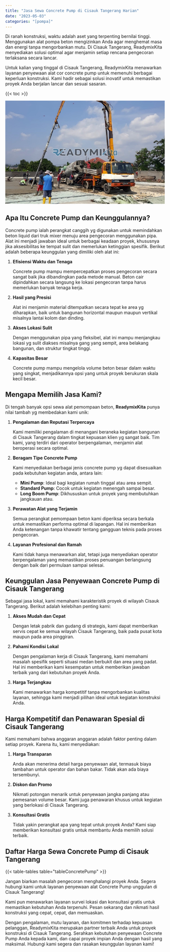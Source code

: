```yaml
---
title: "Jasa Sewa Concrete Pump di Cisauk Tangerang Harian"
date: "2023-05-03"
categories: "[pompa]"
---
```


Di ranah konstruksi, waktu adalah aset yang terpenting bernilai tinggi. Menggunakan alat pompa beton mengizinkan Anda agar menghemat masa dan energi tanpa mengorbankan mutu. Di Cisauk Tangerang, ReadymixKita menyediakan solusi optimal agar menjamin setiap rencana pengecoran terlaksana secara lancar.

Untuk kalian yang tinggal di Cisauk Tangerang, ReadymixKita menawarkan layanan penyewaan alat cor concrete pump untuk memenuhi berbagai keperluan konstruksi. Kami hadir sebagai solusi inovatif untuk memastikan proyek Anda berjalan lancar dan sesuai sasaran.

{{< toc >}}

![Jasa Sewa Concrete Pump di Cisauk Tangerang Harian](/images/pompa/sewa-pompa-10.jpg)

## Apa Itu Concrete Pump dan Keunggulannya?

Concrete pump ialah perangkat canggih yg digunakan untuk memindahkan beton liquid dari truk mixer menuju area pengecoran menggunakan pipa. Alat ini menjadi jawaban ideal untuk berbagai keadaan proyek, khususnya jika aksesibilitas ke tempat sulit dan memerlukan ketinggian spesifik. Berikut adalah beberapa keunggulan yang dimiliki oleh alat ini:

1. **Efisiensi Waktu dan Tenaga**

   Concrete pump mampu mempercepatkan proses pengecoran secara sangat baik jika dibandingkan pada metode manual. Beton cair dipindahkan secara langsung ke lokasi pengecoran tanpa harus memerlukan banyak tenaga kerja.

2. **Hasil yang Presisi**

   Alat ini menjamin material ditempatkan secara tepat ke area yg diharapkan, baik untuk bangunan horizontal maupun maupun vertikal misalnya lantai kolom dan dinding.

3. **Akses Lokasi Sulit**

   Dengan menggunakan pipa yang fleksibel, alat ini mampu menjangkau lokasi yg sulit diakses misalnya gang yang sempit, area belakang bangunan, dan struktur tingkat tinggi.

4. **Kapasitas Besar**

   Concrete pump mampu mengelola volume beton besar dalam waktu yang singkat, menjadikannya opsi yang untuk proyek berukuran skala kecil besar.

## Mengapa Memilih Jasa Kami?

Di tengah banyak opsi sewa alat pemompaan beton, **ReadymixKita** punya nilai tambah yg membedakan kami unik:

1. **Pengalaman dan Reputasi Terpercaya**

   Kami memiliki pengalaman di menangani beraneka kegiatan bangunan di Cisauk Tangerang dalam tingkat kepuasan klien yg sangat baik. Tim kami, yang terdiri dari operator berpengalaman, menjamin alat beroperasi secara optimal.

2. **Beragam Tipe Concrete Pump**

   Kami menyediakan berbagai jenis concrete pump yg dapat disesuaikan pada kebutuhan kegiatan anda, antara lain:
   - **Mini Pump**: Ideal bagi kegiatan rumah tinggal atau area sempit.
   - **Standard Pump**: Cocok untuk kegiatan menengah sampai besar.
   - **Long Boom Pump**: Dikhususkan untuk proyek yang membutuhkan jangkauan atau.

3. **Perawatan Alat yang Terjamin**

   Semua perangkat pemompaan beton kami diperiksa secara berkala untuk memastikan performa optimal di lapangan. Hal ini memberikan Anda ketenangan tanpa khawatir tentang gangguan teknis pada proses pengecoran.

4. **Layanan Profesional dan Ramah**

   Kami tidak hanya menawarkan alat, tetapi juga menyediakan operator berpengalaman yang memastikan proses penuangan berlangsung dengan baik dari permulaan sampai selesai.

## Keunggulan Jasa Penyewaan Concrete Pump di Cisauk Tangerang

Sebagai jasa lokal, kami memahami karakteristik proyek di wilayah Cisauk Tangerang. Berikut adalah kelebihan penting kami:

1. **Akses Mudah dan Cepat**

   Dengan letak pabrik dan gudang di strategis, kami dapat memberikan servis cepat ke semua wilayah Cisauk Tangerang, baik pada pusat kota maupun pada area pinggiran.

2. **Pahami Kondisi Lokal**

   Dengan pengalaman kerja di Cisauk Tangerang, kami memahami masalah spesifik seperti situasi medan berbukit dan area yang padat. Hal ini memberikan kami kesempatan untuk memberikan jawaban terbaik yang dari kebutuhan proyek Anda.

3. **Harga Terjangkau**

   Kami menawarkan harga kompetitif tanpa mengorbankan kualitas layanan, sehingga kami menjadi pilihan ideal untuk kegiatan konstruksi Anda.

## Harga Kompetitif dan Penawaran Spesial di Cisauk Tangerang

Kami memahami bahwa anggaran anggaran adalah faktor penting dalam setiap proyek. Karena itu, kami menyediakan:

1. **Harga Transparan**

   Anda akan menerima detail harga penyewaan alat, termasuk biaya tambahan untuk operator dan bahan bakar. Tidak akan ada biaya tersembunyi.

2. **Diskon dan Promo**

   Nikmati potongan menarik untuk penyewaan jangka panjang atau pemesanan volume besar. Kami juga penawaran khusus untuk kegiatan yang berlokasi di Cisauk Tangerang.

3. **Konsultasi Gratis**

   Tidak yakin perangkat apa yang tepat untuk proyek Anda? Kami siap memberikan konsultasi gratis untuk membantu Anda memilih solusi terbaik.

## Daftar Harga Sewa Concrete Pump di Cisauk Tangerang

{{< table-tables table="tableConcretePump" >}}

Jangan biarkan masalah pengecoran menghalangi proyek Anda. Segera hubungi kami untuk layanan penyewaan alat Concrete Pump unggulan di Cisauk Tangerang!

Kami pun menawarkan layanan survei lokasi dan konsultasi gratis untuk memastikan kebutuhan Anda terpenuhi. Pesan sekarang dan nikmati hasil konstruksi yang cepat, cepat, dan memuaskan.

Dengan pengalaman, mutu layanan, dan komitmen terhadap kepuasan pelanggan, ReadymixKita merupakan partner terbaik Anda untuk proyek konstruksi di Cisauk Tangerang. Serahkan kebutuhan penyewaan Concrete Pump Anda kepada kami, dan capai proyek impian Anda dengan hasil yang maksimal. Hubungi kami segera dan rasakan keunggulan layanan kami!